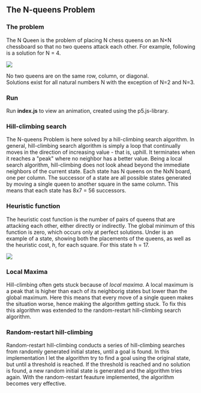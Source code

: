 ## The N-queens Problem

### The problem

The N Queen is the problem of placing N chess queens on an N×N chessboard so that no two queens attack each other. For example, following is a solution for N = 4.

![](https://i.imgur.com/Pjc8PLd.png)

No two queens are on the same row, column, or diagonal.<br/>
Solutions exist for all natural numbers N with the exception of N=2 and N=3.

### Run

Run **index.js** to view an animation, created using the p5.js-library.

### Hill-climbing search

The N-queens Problem is here solved by a hill-climbing search algorithm. In general, hill-climbing search algorithm is simply a loop that continually moves in the direction of increasing value - that is, uphill. It terminates when it reaches a "peak" where no neighbor has a better value. Being a local search algorithm, hill-climbing does not look ahead beyond the immediate neighbors of the current state. Each state has N queens on the NxN board, one per column. The successor of a state are all possible states generated by moving a single queen to another square in the same column. This means that each state has 8x7 = 56 successors.

### Heuristic function

The heuristic cost function is the number of pairs of queens that are attacking each other, either directly or indirectly. The global minimum of this function is zero, which occurs only at perfect solutions. Under is an example of a state, showing both the placements of the queens, as well as the heuristic cost, _h_, for each square. For this state h = 17.

![](https://i.imgur.com/Qj7Ci1L.png)

### Local Maxima

Hill-climbing often gets stuck because of _local maxima_. A local maximum is a peak that is higher than each of its neighborig states but lower than the global maximum. Here this means that every move of a single queen makes the situation worse, hence making the algorithm getting stuck. To fix this this algorithm was extended to the random-restart hill-climbing search algorithm.

### Random-restart hill-climbing

Random-restart hill-climbing conducts a series of hill-climbing searches from randomly generated initial states, until a goal is found. In this implementation I let the algorithm try to find a goal using the original state, but until a threshold is reached. If the threshold is reached and no solution is found, a new random initial state is generated and the algorithm tries again. With the random-restart feauture implemented, the algorithm becomes very effective.
